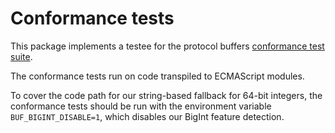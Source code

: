 # Conformance tests

This package implements a testee for the protocol buffers [conformance test 
suite](https://github.com/protocolbuffers/protobuf/tree/main/conformance).

The conformance tests run on code transpiled to ECMAScript modules.

To cover the code path for our string-based fallback for 64-bit integers, the
conformance tests should be run with the environment variable 
`BUF_BIGINT_DISABLE=1`, which disables our BigInt feature detection. 
